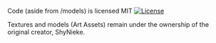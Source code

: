 Code (aside from /models) is licensed MIT [![License](https://img.shields.io/badge/License-MIT-red.svg?style=flat)](http://opensource.org/licenses/MIT)

Textures and models (Art Assets) remain under the ownership of the original creator, ShyNieke.
